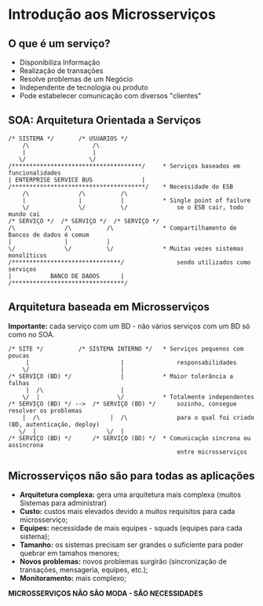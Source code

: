 # Introdução aos Microsserviços

## O que é um serviço?

* Disponibiliza Informação
* Realização de transações
* Resolve problemas de um Negócio
* Independente de tecnologia ou produto
* Pode estabelecer comunicação com diversos "clientes"

## SOA: Arquitetura Orientada a Serviços

    /* SISTEMA */       /* USUÁRIOS */
        /\                  /\
        |                   |
       \/                  \/
    /*************************************/     * Serviços baseados em funcionalidades
    | ENTERPRISE SERVICE BUS              |
    /**************************************/    * Necessidade do ESB
        /\              /\          /\          
        |               |           |           * Single point of failure
        \/              \/          \/              se o ESB cair, todo mundo cai
    /* SERVIÇO */  /* SERVIÇO */  /* SERVIÇO */
    /\              /\          /\              * Compartilhamento de Bancos de dados é comum
    |               |           |               
    \/              \/          \/              * Muitas vezes sistemas monolíticos
    /*******************************/               sendo utilizados como serviços
    |           BANCO DE DADOS      |
    /********************************/

## Arquitetura baseada em Microsserviços

**Importante:** cada serviço com um BD -  não vários serviços com um BD só como
no SOA.

    /* SITE */          /* SISTEMA INTERNO */   * Serviços pequenos com poucas
         |                          |               responsabilidades
        \/                          |
    /* SERVIÇO (BD) */              |           * Maior tolerância a falhas
         |  /\                      |
        \/  |                      \/           * Totalmente independentes
    /* SERVIÇO (BD) */ -->  /* SERVIÇO (BD) */      sozinho, consegue resolver os problemas
        |  /\                    |  /\              para o qual foi criado (BD, autenticação, deploy)
       \/  |                    \/  |
    /* SERVIÇO (BD) */      /* SERVIÇO (BD) */  * Comunicação síncrona ou assíncrona
                                                    entre microsserviços

## Microsserviços não são para todas as aplicações

* **Arquitetura complexa:** gera uma arquitetura mais complexa (muitos Sistemas
para administrar)
* **Custo:** custos mais elevados devido a muitos requisitos para cada microsserviço;
* **Equipes:** necessidade de mais equipes - squads (equipes para cada sistema);
* **Tamanho:** os sistemas precisam ser grandes o suficiente para poder quebrar
em tamahos menores;
* **Novos problemas:** novos problemas surgirão (sincronização de transações,
mensageria, equipes, etc.);
* **Monitoramento:** mais complexo;

**MICROSSERVIÇOS NÃO SÃO MODA - SÃO NECESSIDADES**
